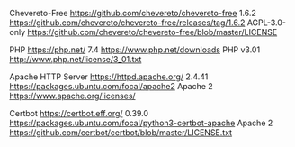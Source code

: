 Chevereto-Free
https://github.com/chevereto/chevereto-free
1.6.2
https://github.com/chevereto/chevereto-free/releases/tag/1.6.2
AGPL-3.0-only
https://github.com/chevereto/chevereto-free/blob/master/LICENSE

PHP
https://php.net/
7.4
https://www.php.net/downloads
PHP v3.01
http://www.php.net/license/3_01.txt

Apache HTTP Server
https://httpd.apache.org/
2.4.41
https://packages.ubuntu.com/focal/apache2
Apache 2
https://www.apache.org/licenses/

Certbot
https://certbot.eff.org/
0.39.0
https://packages.ubuntu.com/focal/python3-certbot-apache
Apache 2
https://github.com/certbot/certbot/blob/master/LICENSE.txt
